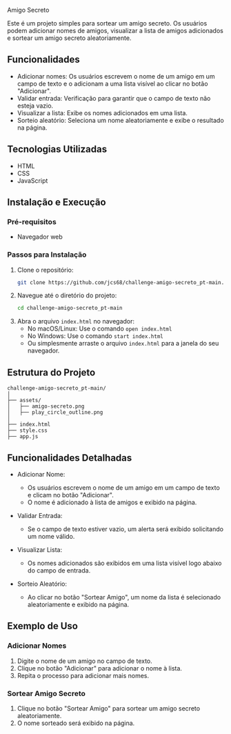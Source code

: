  Amigo Secreto

Este é um projeto simples para sortear um amigo secreto. Os usuários podem adicionar nomes de amigos, visualizar a lista de amigos adicionados e sortear um amigo secreto aleatoriamente.

## Funcionalidades

- Adicionar nomes: Os usuários escrevem o nome de um amigo em um campo de texto e o adicionam a uma lista visível ao clicar no botão "Adicionar".
- Validar entrada: Verificação para garantir que o campo de texto não esteja vazio.
- Visualizar a lista: Exibe os nomes adicionados em uma lista.
- Sorteio aleatório: Seleciona um nome aleatoriamente e exibe o resultado na página.

## Tecnologias Utilizadas

- HTML
- CSS
- JavaScript

## Instalação e Execução

### Pré-requisitos

- Navegador web

### Passos para Instalação

1. Clone o repositório:
   ```bash
   git clone https://github.com/jcs68/challenge-amigo-secreto_pt-main.git
   ```
2. Navegue até o diretório do projeto:
   ```bash
   cd challenge-amigo-secreto_pt-main
   ```
3. Abra o arquivo `index.html` no navegador:
   - No macOS/Linux: Use o comando `open index.html`
   - No Windows: Use o comando `start index.html`
   - Ou simplesmente arraste o arquivo `index.html` para a janela do seu navegador.

## Estrutura do Projeto

```
challenge-amigo-secreto_pt-main/
│
├── assets/
│   ├── amigo-secreto.png
│   ├── play_circle_outline.png
│
├── index.html
├── style.css
├── app.js
```

## Funcionalidades Detalhadas

- Adicionar Nome:
  - Os usuários escrevem o nome de um amigo em um campo de texto e clicam no botão "Adicionar".
  - O nome é adicionado à lista de amigos e exibido na página.

- Validar Entrada:
  - Se o campo de texto estiver vazio, um alerta será exibido solicitando um nome válido.

- Visualizar Lista:
  - Os nomes adicionados são exibidos em uma lista visível logo abaixo do campo de entrada.

- Sorteio Aleatório:
  - Ao clicar no botão "Sortear Amigo", um nome da lista é selecionado aleatoriamente e exibido na página.

## Exemplo de Uso

### Adicionar Nomes

1. Digite o nome de um amigo no campo de texto.
2. Clique no botão "Adicionar" para adicionar o nome à lista.
3. Repita o processo para adicionar mais nomes.

### Sortear Amigo Secreto

1. Clique no botão "Sortear Amigo" para sortear um amigo secreto aleatoriamente.
2. O nome sorteado será exibido na página.
